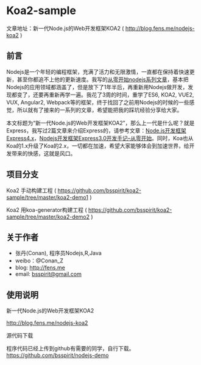 Koa2-sample
=====================

文章地址：新一代Node.js的Web开发框架KOA2 ( <http://blog.fens.me/nodejs-koa2> )

## 前言

Nodejs是一个年轻的编程框架，充满了活力和无限激情，一直都在保持着快速更新，甚至你都追不上他的更新速度。我写的[从零开始nodejs系列文章](http://blog.fens.me/series-nodejs/)，基本把Nodejs的应用领域都涵盖了，但是放下了1年半后，再重新用Nodejs做开发，发现都变了，还要再重新再学一遍。我花了3周的时间，重学了ES6, KOA2, VUE2, VUX, Angular2, Webpack等的框架，终于找回了之前用Nodejs的时候的一些感觉，所以就有了接来的一系列的文章，希望能把我的踩坑经验分享给大家。

本文标题为“新一代Node.js的Web开发框架KOA2”，那么上一代是什么呢？就是Express，我写过2篇文章来介绍Express的，请参考文章：[Node.js开发框架Express4.x](http://blog.fens.me/nodejs-express4/)，[Nodejs开发框架Express3.0开发手记–从零开始](http://blog.fens.me/nodejs-express3/)。同时，Koa也从Koa的1.x升级了Koa的2.x，一切都在加速，希望大家能够体会到加速世界，给开发带来的快感，这就是风口。

## 项目分支

Koa2 手动构建工程 ( https://github.com/bsspirit/koa2-sample/tree/master/koa2-demo1 )

Koa2 用koa-generator构建工程 ( https://github.com/bsspirit/koa2-sample/tree/master/koa2-demo2 )

## 关于作者

+ 张丹(Conan), 程序员Nodejs,R,Java
+ weibo：@Conan_Z
+ blog: http://fens.me
+ email: bsspirit@gmail.com

## 使用说明

新一代Node.js的Web开发框架KOA2

<http://blog.fens.me/nodejs-koa2>

源代码下载

程序代码已经上传到github有需要的同学，自行下载。 https://github.com/bsspirit/nodejs-demo